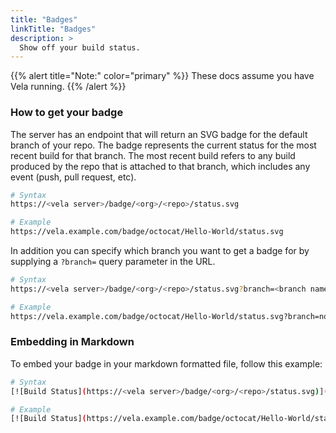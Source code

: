 ```yaml
---
title: "Badges"
linkTitle: "Badges"
description: >
  Show off your build status.
---
```


{{% alert title="Note:" color="primary" %}}
These docs assume you have Vela running.
{{% /alert %}}

### How to get your badge

The server has an endpoint that will return an SVG badge for the default branch of your repo. The badge represents the current status for the most recent build for that branch. The most recent build refers to any build produced by the repo that is attached to that branch, which includes any event (push, pull request, etc).

```sh
# Syntax
https://<vela server>/badge/<org>/<repo>/status.svg

# Example
https://vela.example.com/badge/octocat/Hello-World/status.svg
```

In addition you can specify which branch you want to get a badge for by supplying a `?branch=` query parameter in the URL.

```sh
# Syntax
https://<vela server>/badge/<org>/<repo>/status.svg?branch=<branch name>

# Example
https://vela.example.com/badge/octocat/Hello-World/status.svg?branch=not_default
```

### Embedding in Markdown

To embed your badge in your markdown formatted file, follow this example:

```sh
# Syntax
[![Build Status](https://<vela server>/badge/<org>/<repo>/status.svg)](https://<vela server>/<org>/<repo>)

# Example
[![Build Status](https://vela.example.com/badge/octocat/Hello-World/status.svg)](https://vela.example.com/octocat/Hello-World)
```
